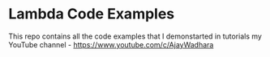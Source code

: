 # Lambda Code Examples
This repo contains all the code examples that I demonstarted in tutorials my YouTube channel - https://www.youtube.com/c/AjayWadhara


